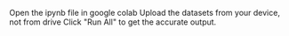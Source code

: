 Open the ipynb file in google colab
Upload the datasets from your device, not from drive
Click "Run All" to get the accurate output.
